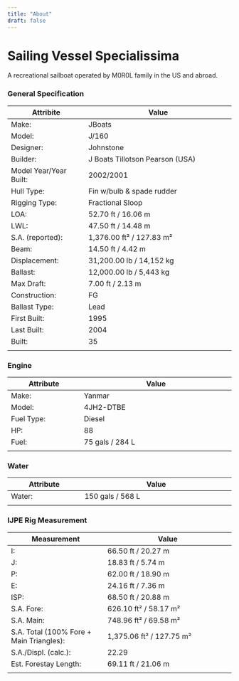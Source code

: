 ```yaml
---
title: "About"
draft: false
---
```


# Sailing Vessel Specialissima

A recreational sailboat operated by M0R0L family in the US and abroad.

### General Specification 
| Attribite | Value |
|--------  | --------|
| Make: | JBoats | 
| Model: | J/160 |
| Designer:	| Johnstone |
| Builder:	| J Boats Tillotson Pearson (USA) |
| Model Year/Year Built: | 2002/2001 |
| Hull Type:	| Fin w/bulb & spade rudder |
| Rigging Type:	| Fractional Sloop |
| LOA:	| 52.70 ft / 16.06 m |
| LWL:	| 47.50 ft / 14.48 m |
| S.A. (reported):	| 1,376.00 ft² / 127.83 m² |
| Beam:	| 14.50 ft / 4.42 m |
| Displacement:	| 31,200.00 lb / 14,152 kg |
| Ballast:	| 12,000.00 lb / 5,443 kg |
| Max Draft:	| 7.00 ft / 2.13 m |
| Construction:	| FG |
| Ballast Type:	| Lead |
| First Built:	| 1995 |
| Last Built:	| 2004 |
| Built:	| 35 |
|<img width=200/>|<img width=500/>|
### Engine 
| Attribute | Value |
|----------- | -----------|
| Make:		| Yanmar |
| Model:	| 4JH2-DTBE |
| Fuel Type: | Diesel |
| HP:		| 88 |
| Fuel:		| 75 gals / 284 L |
|<img width=200/>|<img width=500/>|
### Water
| Attribute | Value |
| --------- | ----- |
| Water:	| 150 gals / 568 L |
|<img width=200/>|<img width=500/>|
### IJPE Rig Measurement
| Measurement | Value |
| ----------- | ----- |
| I:	| 66.50 ft / 20.27 m |
| J:	| 18.83 ft / 5.74 m |
| P:	| 62.00 ft / 18.90 m |
| E:	| 24.16 ft / 7.36 m |
| ISP:	| 68.50 ft / 20.88 m |
| S.A. Fore:	| 626.10 ft² / 58.17 m² |
| S.A. Main:	| 748.96 ft² / 69.58 m² |
| S.A. Total (100% Fore + Main Triangles):	| 1,375.06 ft² / 127.75 m² |
| S.A./Displ. (calc.):	| 22.29 |
| Est. Forestay Length:	| 69.11 ft / 21.06 m |
|<img width=200/>|<img width=500/>|





